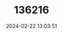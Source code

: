 ---
title: "136216"
category: "Microtus paradoxus"
draft: false
date: 2024-02-22 13:03:51
languages:
  Russian: ["Kopetdagskaya Polyovka"]
  English: ["Kopetdag Pine Vole"]
---